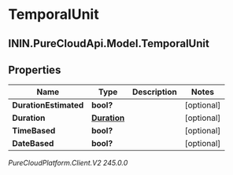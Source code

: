 # TemporalUnit

## ININ.PureCloudApi.Model.TemporalUnit

## Properties

|Name | Type | Description | Notes|
|------------ | ------------- | ------------- | -------------|
| **DurationEstimated** | **bool?** |  | [optional] |
| **Duration** | [**Duration**](Duration) |  | [optional] |
| **TimeBased** | **bool?** |  | [optional] |
| **DateBased** | **bool?** |  | [optional] |



_PureCloudPlatform.Client.V2 245.0.0_
